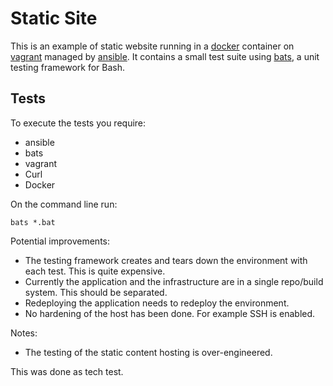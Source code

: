 Static Site
===========

This is an example of static website running in a [docker](https://www.docker.com/) container on [vagrant](https://www.vagrantup.com/) managed by
[ansible](https://www.ansible.com/). It contains a small test suite using [bats](https://github.com/sstephenson/bats), a unit testing framework for Bash.

Tests
-----

To execute the tests you require:

 * ansible
 * bats
 * vagrant
 * Curl
 * Docker

On the command line run:

```
bats *.bat
```

Potential improvements:

 * The testing framework creates and tears down the environment with each test. This is quite expensive.
 * Currently the application and the infrastructure are in a single repo/build system. This should be separated.
 * Redeploying the application needs to redeploy the environment.
 * No hardening of the host has been done. For example SSH is enabled.

Notes:
 * The testing of the static content hosting is over-engineered.

This was done as tech test.
